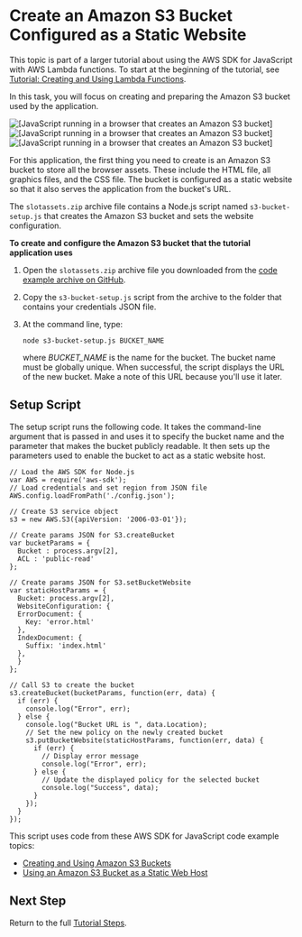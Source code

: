 # Create an Amazon S3 Bucket Configured as a Static Website<a name="using-lambda-s3-setup"></a>

This topic is part of a larger tutorial about using the AWS SDK for JavaScript with AWS Lambda functions\. To start at the beginning of the tutorial, see [Tutorial: Creating and Using Lambda Functions](using-lambda-functions.md)\.

In this task, you will focus on creating and preparing the Amazon S3 bucket used by the application\.

![\[JavaScript running in a browser that creates an Amazon S3 bucket\]](http://docs.aws.amazon.com/sdk-for-javascript/v2/developer-guide/images/create-s3-bucket.png)![\[JavaScript running in a browser that creates an Amazon S3 bucket\]](http://docs.aws.amazon.com/sdk-for-javascript/v2/developer-guide/)![\[JavaScript running in a browser that creates an Amazon S3 bucket\]](http://docs.aws.amazon.com/sdk-for-javascript/v2/developer-guide/)

For this application, the first thing you need to create is an Amazon S3 bucket to store all the browser assets\. These include the HTML file, all graphics files, and the CSS file\. The bucket is configured as a static website so that it also serves the application from the bucket's URL\. 

The `slotassets.zip` archive file contains a Node\.js script named `s3-bucket-setup.js` that creates the Amazon S3 bucket and sets the website configuration\. 

**To create and configure the Amazon S3 bucket that the tutorial application uses**

1. Open the `slotassets.zip` archive file you downloaded from the [code example archive on GitHub](https://github.com/awsdocs/aws-doc-sdk-examples/blob/master/javascript/example_code/lambda/tutorial/slotassets.zip)\.

1. Copy the `s3-bucket-setup.js` script from the archive to the folder that contains your credentials JSON file\.

1. At the command line, type:

   `node s3-bucket-setup.js BUCKET_NAME`

   where *BUCKET\_NAME* is the name for the bucket\. The bucket name must be globally unique\. When successful, the script displays the URL of the new bucket\. Make a note of this URL because you'll use it later\.

## Setup Script<a name="using-lambda-s3-script"></a>

The setup script runs the following code\. It takes the command\-line argument that is passed in and uses it to specify the bucket name and the parameter that makes the bucket publicly readable\. It then sets up the parameters used to enable the bucket to act as a static website host\.

```
// Load the AWS SDK for Node.js
var AWS = require('aws-sdk');
// Load credentials and set region from JSON file
AWS.config.loadFromPath('./config.json');

// Create S3 service object
s3 = new AWS.S3({apiVersion: '2006-03-01'});

// Create params JSON for S3.createBucket
var bucketParams = {
  Bucket : process.argv[2],
  ACL : 'public-read'
};

// Create params JSON for S3.setBucketWebsite
var staticHostParams = {
  Bucket: process.argv[2],
  WebsiteConfiguration: {
  ErrorDocument: {
    Key: 'error.html'
  },
  IndexDocument: {
    Suffix: 'index.html'
  },
  }
};

// Call S3 to create the bucket
s3.createBucket(bucketParams, function(err, data) {
  if (err) {
    console.log("Error", err);
  } else {
    console.log("Bucket URL is ", data.Location);
    // Set the new policy on the newly created bucket
    s3.putBucketWebsite(staticHostParams, function(err, data) {
      if (err) {
        // Display error message
        console.log("Error", err);
      } else {
        // Update the displayed policy for the selected bucket
        console.log("Success", data);
      }
    });
  }
});
```

This script uses code from these AWS SDK for JavaScript code example topics:
+ [Creating and Using Amazon S3 Buckets](s3-example-creating-buckets.md)
+ [Using an Amazon S3 Bucket as a Static Web Host](s3-example-static-web-host.md)

## Next Step<a name="w4aac26b8c13c17"></a>

Return to the full [Tutorial Steps](using-lambda-functions.md#using-lambda-procedures)\.